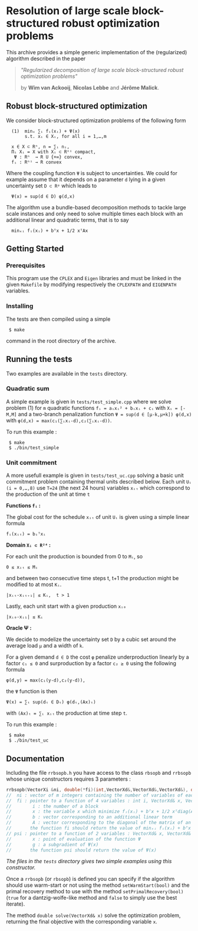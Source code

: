 # Resolution of large scale block-structured robust optimization problems

 This archive provides a simple generic implementation of the (regularized) algorithm described in the paper 

> *"Regularized decomposition of large scale block-structured robust optimization problems"*
>
> by **Wim van Ackooij**, **Nicolas Lebbe** and **Jérôme Malick**.


Robust block-structured optimization
--

We consider block-structured optimization problems of the following form

```
  (1)  minₓ ∑ᵢ fᵢ(xᵢ) + Ψ(x)
       s.t. xᵢ ∈ Xᵢ, for all i = 1,…,m
       
  x ∈ X ⊂ Rⁿ, n = ∑ᵢ nᵢ,
  Πᵢ Xᵢ = X with Xᵢ ⊂ Rⁿⁱ compact,
   Ψ : Rⁿ  → R U {+∞} convex,
  fᵢ : Rⁿⁱ → R convex
```

Where the coupling function `Ψ` is subject to uncertainties.  We could for example assume that it depends on a parameter `d` lying in a given uncertainty set `D ⊂ Rᵖ` which leads to

```
  Ψ(x) = sup(d ∈ D) φ(d,x)
```
The algorithm use a bundle-based decomposition methods to tackle large scale instances and only need to solve multiple times each block with an additional linear and quadratic terms, that is to say
```
  minₓᵢ fᵢ(xᵢ) + bᵀx + 1/2 xᵀAx
```

Getting Started
--

### Prerequisites

 This program use the `CPLEX` and `Eigen` libraries and must be linked in the given `Makefile` by modifying respectively the `CPLEXPATH` and `EIGENPATH` variables.
 
### Installing

The tests are then compiled using a simple
```Shell
 $ make
```
 command in the root directory of the archive.

Running the tests
--


Two examples are available in the `tests` directory.

### Quadratic sum

A simple example is given in `tests/test_simple.cpp` where we solve problem (1) for `m` quadratic functions `fᵢ = aᵢxᵢ² + bᵢxᵢ + cᵢ` with `Xᵢ = [-M,M]` and a two-branch penalization function `Ψ = sup(d ∈ [μ-k,μ+k]) φ(d,x)` with `φ(d,x) = max(c₁(∑ᵢxᵢ-d),c₂(∑ᵢxᵢ-d))`.

To run this example :
```Shell
 $ make
 $ ./bin/test_simple
```

### Unit commitment

A more usefull example is given in `tests/test_uc.cpp` solving a basic unit commitment problem containing thermal units described below.
Each unit `Uᵢ (i = 0,…,8)` use `T=24` (the next 24 hours) variables `xᵢₜ` which correspond to the production of the unit at time `t`

**Functions `fᵢ` :**

The global cost for the schedule `xᵢₜ` of unit `Uᵢ` is given using a simple linear formula 
```
fᵢ(xᵢₜ) = bᵢᵀxᵢ
```

**Domain `Xᵢ ⊂ R²⁴` :**

For each unit the production is bounded from 0 to `Mᵢ`, so
```
0 ≤ xᵢₜ ≤ Mᵢ
```
and between two consecutive time steps t, t+1 the production might be modified to at most `Kᵢ`.
```
|xᵢₜ-xᵢₜ₊₁| ≤ Kᵢ,  t > 1
```
    
Lastly, each unit start with a given production `xᵢ₀`
```
|xᵢ₀-xᵢ₁| ≤ Kᵢ
```

**Oracle Ψ :**

We decide to modelize the  uncertainty set `D` by a cubic set around the average load `μ` and a width of `k`.

For a given demand `d ∈ D` the cost `φ` penalize underproduction linearly by a factor `c₁ ≤ 0` and surproduction by a factor `c₂ ≥ 0` using the following formula
```
φ(d,y) = max(c₁(y-d),c₂(y-d)),
```
the `Ψ` function is then
```
Ψ(x) = ∑ₜ sup(dₜ ∈ Dₜ) φ(dₜ,(Ax)ₜ)
```
with `(Ax)ₜ = ∑ᵢ xᵢₜ` the production at time step `t`.

To run this example :
```Shell
 $ make
 $ ./bin/test_uc
```

Documentation
--

Including the file `rrbsopb.h` you have access to the class `rbsopb` and `rrbsopb` whose unique constructors requires 3 parameters :
```C++
rrbsopb(VectorXi &ni, double(*fi)(int,VectorXd&,VectorXd&,VectorXd&), double(*psi)(VectorXd&,VectorXd&));
//  ni : vector of m integers containing the number of variables of each block
//  fi : pointer to a function of 4 variables : int i, VectorXd& x, VectorXd& b, VectorXd& A
//        i : the number of a block
//        x : the variable x which minimize fᵢ(xᵢ) + bᵀx + 1/2 xᵀdiag(A)x
//        b : vector corresponding to an additional linear term
//        A : vector corresponding to the diagonal of the matrix of an additional quadratic term
//       the function fi should return the value of minₓᵢ fᵢ(xᵢ) + bᵀx + 1/2 xᵀdiag(A)x
// psi : pointer to a function of 2 variables : VectorXd& x, VectorXd& g
//        x : point of evaluation of the function Ψ
//        g : a subgradient of Ψ(x)
//       the function psi should return the value of Ψ(x)
```
*The files in the `tests` directory gives two simple examples using this constructor.*

Once a `rrbsopb` (or `rbsopb`) is defined you can specify if the algorithm should use warm-start or not using the method `setWarmStart(bool)` and the primal recovery method to use with the method `setPrimalRecovery(bool)` (`true` for a dantzig-wolfe-like method and `false` to simply use the best iterate).

The method `double solve(VectorXd& x)` solve the optimization problem, returning the final objective with the corresponding variable `x`.
